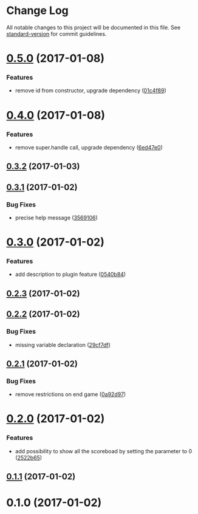 # Change Log

All notable changes to this project will be documented in this file. See [standard-version](https://github.com/conventional-changelog/standard-version) for commit guidelines.

<a name="0.5.0"></a>
# [0.5.0](https://github.com/denouche/virtual-assistant-plugin-regexp-challenge/compare/v0.4.0...v0.5.0) (2017-01-08)


### Features

* remove id from constructor, upgrade dependency ([01c4f89](https://github.com/denouche/virtual-assistant-plugin-regexp-challenge/commit/01c4f89))



<a name="0.4.0"></a>
# [0.4.0](https://github.com/denouche/virtual-assistant-plugin-regexp-challenge/compare/v0.3.2...v0.4.0) (2017-01-08)


### Features

* remove super.handle call, upgrade dependency ([6ed47e0](https://github.com/denouche/virtual-assistant-plugin-regexp-challenge/commit/6ed47e0))



<a name="0.3.2"></a>
## [0.3.2](https://github.com/denouche/virtual-assistant-plugin-regexp-challenge/compare/v0.3.1...v0.3.2) (2017-01-03)



<a name="0.3.1"></a>
## [0.3.1](https://github.com/denouche/virtual-assistant-plugin-regexp-challenge/compare/v0.3.0...v0.3.1) (2017-01-02)


### Bug Fixes

* precise help message ([3569106](https://github.com/denouche/virtual-assistant-plugin-regexp-challenge/commit/3569106))



<a name="0.3.0"></a>
# [0.3.0](https://github.com/denouche/virtual-assistant-plugin-regexp-challenge/compare/v0.2.3...v0.3.0) (2017-01-02)


### Features

* add description to plugin feature ([0540b84](https://github.com/denouche/virtual-assistant-plugin-regexp-challenge/commit/0540b84))



<a name="0.2.3"></a>
## [0.2.3](https://github.com/denouche/virtual-assistant-plugin-regexp-challenge/compare/v0.2.2...v0.2.3) (2017-01-02)



<a name="0.2.2"></a>
## [0.2.2](https://github.com/denouche/virtual-assistant-plugin-regexp-challenge/compare/v0.2.1...v0.2.2) (2017-01-02)


### Bug Fixes

* missing variable declaration ([29cf7df](https://github.com/denouche/virtual-assistant-plugin-regexp-challenge/commit/29cf7df))



<a name="0.2.1"></a>
## [0.2.1](https://github.com/denouche/virtual-assistant-plugin-regexp-challenge/compare/v0.2.0...v0.2.1) (2017-01-02)


### Bug Fixes

* remove restrictions on end game ([0a92d97](https://github.com/denouche/virtual-assistant-plugin-regexp-challenge/commit/0a92d97))



<a name="0.2.0"></a>
# [0.2.0](https://github.com/denouche/virtual-assistant-plugin-regexp-challenge/compare/v0.1.1...v0.2.0) (2017-01-02)


### Features

* add possibility to show all the scoreboad by setting the parameter to 0 ([2522b65](https://github.com/denouche/virtual-assistant-plugin-regexp-challenge/commit/2522b65))



<a name="0.1.1"></a>
## [0.1.1](https://github.com/denouche/virtual-assistant-plugin-regexp-challenge/compare/v0.1.0...v0.1.1) (2017-01-02)



<a name="0.1.0"></a>
# 0.1.0 (2017-01-02)
